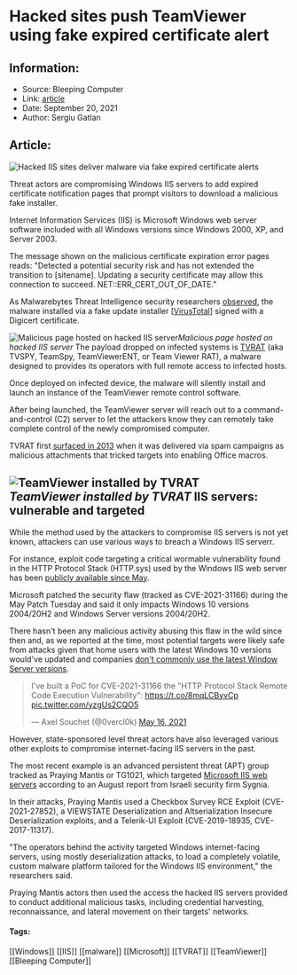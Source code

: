 # Hacked sites push TeamViewer using fake expired certificate alert
### 

## Information:
+ Source: Bleeping Computer
+ Link: [article](https://www.bleepingcomputer.com/news/security/hacked-sites-push-teamviewer-using-fake-expired-certificate-alert/)
+ Date: September 20, 2021
+ Author: Sergiu Gatlan


## Article:
![Hacked IIS sites deliver malware via fake expired certificate alerts](https://www.bleepstatic.com/content/hl-images/2021/09/20/Windows.jpg)


Threat actors are compromising Windows IIS servers to add expired certificate notification pages that prompt visitors to download a malicious fake installer.


Internet Information Services (IIS) is Microsoft Windows web server software included with all Windows versions since Windows 2000, XP, and Server 2003.


The message shown on the malicious certificate expiration error pages reads: "Detected a potential security risk and has not extended the transition to [sitename]. Updating a security certificate may allow this connection to succeed. NET::ERR\_CERT\_OUT\_OF\_DATE."


As Malwarebytes Threat Intelligence security researchers [observed](https://twitter.com/MBThreatIntel/status/1439995792693944324.), the malware installed via a fake update installer [[VirusTotal](http://www.virustotal.com/gui/file/223d8c94877ac7e689733ab7131b749393c7570c2653cd1955f5cb2b4d68deae/detection)] signed with a Digicert certificate.



![Malicious page hosted on hacked IIS server](https://www.bleepstatic.com/images/news/u/1109292/2021/Malicious%20page%20hosted%20on%20hacked%20IIS%20server.png)*Malicious page hosted on hacked IIS server*
The payload dropped on infected systems is [TVRAT](https://malpedia.caad.fkie.fraunhofer.de/details/win.teamspy) (aka TVSPY, TeamSpy, TeamViewerENT, or Team Viewer RAT), a malware designed to provides its operators with full remote access to infected hosts.


Once deployed on infected device, the malware will silently install and launch an instance of the TeamViewer remote control software.


After being launched, the TeamViewer server will reach out to a command-and-control (C2) server to let the attackers know they can remotely take complete control of the newly compromised computer.


TVRAT first [surfaced in 2013](https://community.broadcom.com/symantecenterprise/communities/community-home/librarydocuments/viewdocument?DocumentKey=75705e7f-749d-4052-ae24-5531d93d8613&CommunityKey=1ecf5f55-9545-44d6-b0f4-4e4a7f5f5e68&tab=librarydocuments) when it was delivered via spam campaigns as malicious attachments that tricked targets into enabling Office macros.



![TeamViewer installed by TVRAT](https://www.bleepstatic.com/images/news/u/1109292/2021/TeamViewerr%20installed%20by%20TVRAT.png)*TeamViewer installed by TVRAT*
IIS servers: vulnerable and targeted
------------------------------------


While the method used by the attackers to compromise IIS servers is not yet known, attackers can use various ways to breach a Windows IIS serverr.


For instance, exploit code targeting a critical wormable vulnerability found in the HTTP Protocol Stack (HTTP.sys) used by the Windows IIS web server has been [publicly available since May](https://www.bleepingcomputer.com/news/security/exploit-released-for-wormable-windows-http-vulnerability/).


Microsoft patched the security flaw (tracked as CVE-2021-31166) during the May Patch Tuesday and said it only impacts Windows 10 versions 2004/20H2 and Windows Server versions 2004/20H2.


There hasn't been any malicious activity abusing this flaw in the wild since then and, as we reported at the time, most potential targets were likely safe from attacks given that home users with the latest Windows 10 versions would've updated and companies [don't commonly use the latest Window Server versions](https://twitter.com/GossiTheDog/status/1392211087601410054).




> 
> I've built a PoC for CVE-2021-31166 the "HTTP Protocol Stack Remote Code Execution Vulnerability": <https://t.co/8mqLCByvCp> [pic.twitter.com/yzgUs2CQO5](https://t.co/yzgUs2CQO5)
> 
> 
> — Axel Souchet (@0vercl0k) [May 16, 2021](https://twitter.com/0vercl0k/status/1393970836302811138?ref_src=twsrc%5Etfw)


However, state-sponsored level threat actors have also leveraged various other exploits to compromise internet-facing IIS servers in the past.


The most recent example is an advanced persistent threat (APT) group tracked as Praying Mantis or TG1021, which targeted [Microsoft IIS web servers](https://f.hubspotusercontent30.net/hubfs/8776530/TG1021%20-%20Praying%20Mantis%20Threat%20Actor.pdf) according to an August report from Israeli security firm Sygnia.


In their attacks, Praying Mantis used a Checkbox Survey RCE Exploit (CVE-2021-27852), a VIEWSTATE Deserialization and Altserialization Insecure Deserialization exploits, and a Telerik-UI Exploit (CVE-2019-18935, CVE-2017-11317).


"The operators behind the activity targeted Windows internet-facing servers, using mostly deserialization attacks, to load a completely volatile, custom malware platform tailored for the Windows IIS environment," the researchers said.


Praying Mantis actors then used the access the hacked IIS servers provided to conduct additional malicious tasks, including credential harvesting, reconnaissance, and lateral movement on their targets' networks.




#### Tags:
[[Windows]] [[IIS]] [[malware]] [[Microsoft]] [[TVRAT]] [[TeamViewer]] [[Bleeping Computer]]
